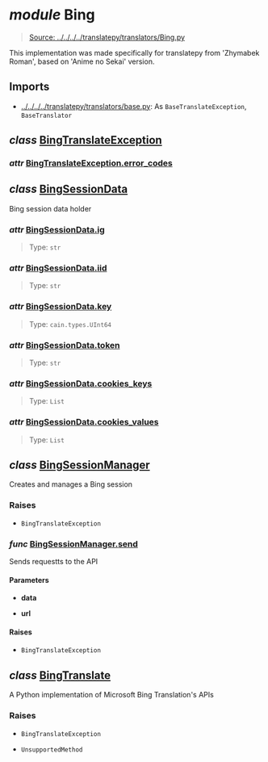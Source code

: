 # *module* **Bing**

> [Source: ../../../../translatepy/translators/Bing.py](../../../../translatepy/translators/Bing.py#L0)

This implementation was made specifically for translatepy from 'Zhymabek Roman', based on 'Anime no Sekai' version.

## Imports

- [../../../../translatepy/translators/base.py](../../../../translatepy/translators/base.py): As `BaseTranslateException`, `BaseTranslator`

## *class* [**BingTranslateException**](../../../../translatepy/translators/Bing.py#L20-L23)

### *attr* [BingTranslateException.**error_codes**](../../../../translatepy/translators/Bing.py#L21)

## *class* [**BingSessionData**](../../../../translatepy/translators/Bing.py#L26-L33)

Bing session data holder

### *attr* [BingSessionData.**ig**](../../../../translatepy/translators/Bing.py#L28)

> Type: `str`

### *attr* [BingSessionData.**iid**](../../../../translatepy/translators/Bing.py#L29)

> Type: `str`

### *attr* [BingSessionData.**key**](../../../../translatepy/translators/Bing.py#L30)

> Type: `cain.types.UInt64`

### *attr* [BingSessionData.**token**](../../../../translatepy/translators/Bing.py#L31)

> Type: `str`

### *attr* [BingSessionData.**cookies_keys**](../../../../translatepy/translators/Bing.py#L32)

> Type: `List`

### *attr* [BingSessionData.**cookies_values**](../../../../translatepy/translators/Bing.py#L33)

> Type: `List`

## *class* [**BingSessionManager**](../../../../translatepy/translators/Bing.py#L36-L136)

Creates and manages a Bing session

### Raises

- `BingTranslateException`

### *func* [BingSessionManager.**send**](../../../../translatepy/translators/Bing.py#L92-L136)

Sends requestts to the API

#### Parameters

- **data**


- **url**


#### Raises

- `BingTranslateException`

## *class* [**BingTranslate**](../../../../translatepy/translators/Bing.py#L145-L251)

A Python implementation of Microsoft Bing Translation's APIs

### Raises

- `BingTranslateException`

- `UnsupportedMethod`
